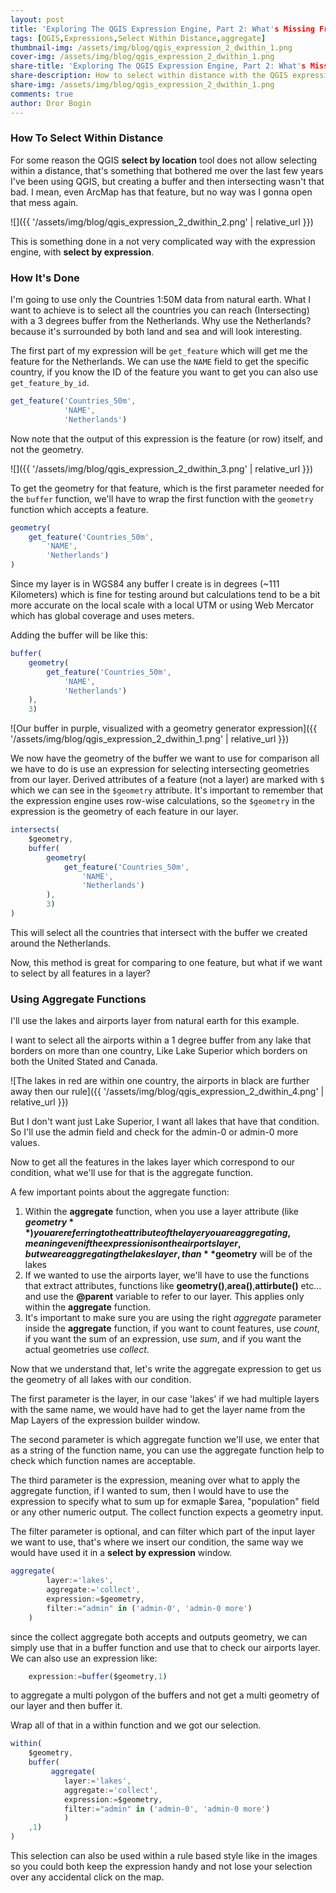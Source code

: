 ```yaml
---
layout: post
title: 'Exploring The QGIS Expression Engine, Part 2: What's Missing From Select By Location'
tags: [QGIS,Expressions,Select Within Distance,aggregate]
thumbnail-img: /assets/img/blog/qgis_expression_2_dwithin_1.png
cover-img: /assets/img/blog/qgis_expression_2_dwithin_1.png
share-title: 'Exploring The QGIS Expression Engine, Part 2: What's Missing From Select By Location'
share-description: How to select within distance with the QGIS expression engine
share-img: /assets/img/blog/qgis_expression_2_dwithin_1.png
comments: true
author: Dror Bogin
---
```


### How To Select Within Distance

For some reason the QGIS **select by location** tool does not allow selecting within a distance, that's something that bothered me over the last few years I've been using QGIS, but creating a buffer and then intersecting wasn't that bad. I mean, even ArcMap has that feature, but no way was I gonna open that mess again.

![]({{ '/assets/img/blog/qgis_expression_2_dwithin_2.png' | relative_url }})

This is something done in a not very complicated way with the expression engine, with **select by expression**.

### How It's Done

I'm going to use only the Countries 1:50M data from natural earth. What I want to achieve is to select all the countries you can reach (Intersecting) with a 3 degrees buffer from the Netherlands. Why use the Netherlands?  because it's surrounded by both land and sea and will look interesting.

The first part of my expression will be `get_feature` which will get me the feature for the Netherlands. We can use the `NAME` field to get the specific country, if you know the ID of the feature you want to get you can also use `get_feature_by_id`.

```javascript
get_feature('Countries_50m',
            'NAME',
            'Netherlands')
```

Now note that the output of this expression is the feature (or row) itself, and not the geometry.

![]({{ '/assets/img/blog/qgis_expression_2_dwithin_3.png' | relative_url }})

To get the geometry for that feature, which is the first parameter needed for the `buffer` function, we'll have to wrap the first function with the `geometry` function which accepts a feature.

```javascript
geometry(
    get_feature('Countries_50m',
        'NAME',
        'Netherlands')
)
```

Since my layer is in WGS84 any buffer I create is in degrees (~111 Kilometers) which is fine for testing around but calculations tend to be a bit more accurate on the local scale with a local UTM or using Web Mercator which has global coverage and uses meters.

Adding the buffer will be like this:

```javascript
buffer(
    geometry( 
        get_feature('Countries_50m',
            'NAME',
            'Netherlands')
    ),
    3)
```



![Our buffer in purple, visualized with a geometry generator expression]({{ '/assets/img/blog/qgis_expression_2_dwithin_1.png' | relative_url }})

We now have the geometry of the buffer we want to use for comparison all we have to do is use an expression for selecting intersecting geometries from our layer.
Derived attributes of a feature (not a layer) are marked with `$` which we can see in the `$geometry` attribute.
It's important to remember that the expression engine uses row-wise calculations, so the `$geometry` in the expression is the geometry of each feature in our layer.

```javascript
intersects( 
    $geometry, 
    buffer(
        geometry( 
            get_feature('Countries_50m',
                'NAME',
                'Netherlands')
        ),
        3)
)
```

This will select all the countries that intersect with the buffer we created around the Netherlands.

Now, this method is great for comparing to one feature, but what if we want to select by all features in a layer?

### Using Aggregate Functions

I'll use the lakes and airports layer from natural earth for this example.

I want to select all the airports within a 1 degree buffer from any lake that borders on more than one country, Like Lake Superior which borders on both the United Stated and Canada.

![The lakes in red are within one country, the airports in black are further away then our rule]({{ '/assets/img/blog/qgis_expression_2_dwithin_4.png' | relative_url }})


But I don't want just Lake Superior, I want all lakes that have that condition. So I'll use the admin field and check for the admin-0 or admin-0 more values.

Now to get all the features in the lakes layer which correspond to our condition, what we'll use for that is the aggregate function.

A few important points about the aggregate function:

1. Within the **aggregate** function, when you use a layer attribute (like
**$geometry**) you are referring to the attribute of the layer you are aggregating, meaning even if the expression is on the airports layer, but we are aggregating the lakes layer, than **$geometry** will be of the lakes
2. If we wanted to use the airports layer, we'll have to use the functions that extract attributes, functions like **geometry()**,**area()**,**attirbute()** etc... and use the **@parent** variable to refer to our layer. This applies only within the **aggregate** function.
3. It's important to make sure you are using the right *aggregate* parameter inside the **aggregate** function, if you want to count features, use *count*, if you want the sum of an expression, use *sum*, and if you want the actual geometries use *collect*.

Now that we understand that, let's write the aggregate expression to get us the geometry of all lakes with our condition.

The first parameter is the layer, in our case 'lakes' if we had multiple layers with the same name, we would have had to get the layer name from the Map Layers of the expression builder window. 

The second parameter is which aggregate function we'll use, we enter that as a string of the function name, you can use the aggregate function help to check which function names are acceptable.

The third parameter is the expression, meaning over what to apply the
aggregate function, if I wanted to sum, then I would have to use the expression to specify what to sum up for exmaple $area, "population" field or any other numeric output. The collect function expects a geometry input.

The filter parameter is optional, and can filter which part of the input layer we want to use, that's where we insert our condition, the same way we would have used it in a **select by expression** window.

```javascript
aggregate( 
        layer:='lakes',
        aggregate:='collect',
        expression:=$geometry,
        filter:="admin" in ('admin-0', 'admin-0 more')
    )
```

since the collect aggregate both accepts and outputs geometry, we can simply use that in a buffer function and use that to check our airports layer.  
We can also use an expression like:
    
```javascript
    expression:=buffer($geometry,1)
```

to aggregate a multi polygon of the buffers and not get a multi geometry of our layer and then buffer it.

Wrap all of that in a within function and we got our selection. 

```javascript
within(
    $geometry,
    buffer(
         aggregate( 
            layer:='lakes',
            aggregate:='collect',
            expression:=$geometry,
            filter:="admin" in ('admin-0', 'admin-0 more')
            )
    ,1)
)
```

This selection can also be used within a rule based style like in the images so you could both keep the expression handy and not lose your selection over any accidental click on the map.